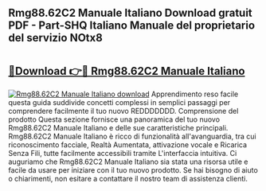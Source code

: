 ## Rmg88.62C2 Manuale Italiano Download gratuit PDF - Part-SHQ Italiano Manuale del proprietario del servizio NOtx8

# <h2><a href="http://dfgqae.blite.top/?on=Rmg88.62C2+Manuale+Italiano">🔗Download 👉🔴 Rmg88.62C2 Manuale Italiano</a></h2>

[![Rmg88.62C2 Manuale Italiano download](https://i.imgur.com/lujVjoI.png)](http://dfgqae.blite.top/?on=Rmg88.62C2+Manuale+Italiano)
Apprendimento reso facile questa guida suddivide concetti complessi in semplici passaggi per comprendere facilmente il tuo nuovo REDDDDDDD. Comprensione del prodotto Questa sezione fornisce una panoramica del tuo nuovo Rmg88.62C2 Manuale Italiano e delle sue caratteristiche principali. Rmg88.62C2 Manuale Italiano è ricco di funzionalità all'avanguardia, tra cui riconoscimento facciale, Realtà Aumentata, attivazione vocale e Ricarica Senza Fili, tutte facilmente accessibili tramite L'interfaccia intuitiva. Ci auguriamo che Rmg88.62C2 Manuale Italiano sia stata una risorsa utile e facile da usare per iniziare con il tuo nuovo prodotto. Se hai bisogno di aiuto o chiarimenti, non esitare a contattare il nostro team di assistenza clienti.
